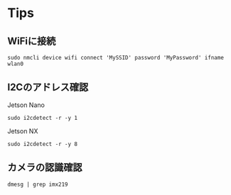# Tips

## WiFiに接続

```console
sudo nmcli device wifi connect 'MySSID' password 'MyPassword' ifname wlan0
```

## I2Cのアドレス確認


Jetson Nano

```console
sudo i2cdetect -r -y 1
```

Jetson NX

```console
sudo i2cdetect -r -y 8
```

## カメラの認識確認

```console
dmesg | grep imx219
```